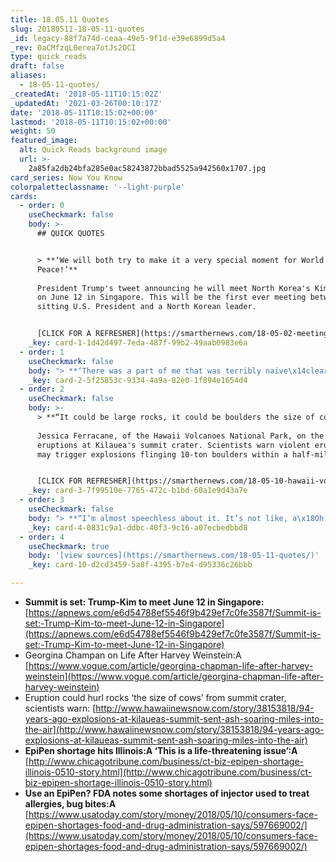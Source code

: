 ```yaml
---
title: 18.05.11 Quotes
slug: 20180511-18-05-11-quotes
_id: legacy-88f7a74d-ceaa-49e5-9f1d-e39e6899d5a4
_rev: 0aCMfzqL0erea7otJs2OCI
type: quick_reads
draft: false
aliases:
  - 18-05-11-quotes/
_createdAt: '2018-05-11T10:15:02Z'
_updatedAt: '2021-03-26T00:10:17Z'
date: '2018-05-11T10:15:02+00:00'
lastmod: '2018-05-11T10:15:02+00:00'
weight: 50
featured_image:
  alt: Quick Reads background image
  url: >-
    2a85fa2db24bfa285e0ac58243872bbad5525a942560x1707.jpg
card_series: Now You Know
colorpaletteclassname: '--light-purple'
cards:
  - order: 0
    useCheckmark: false
    body: >-
      ## QUICK QUOTES


      > **‘We will both try to make it a very special moment for World
      Peace!’**  
        
      President Trump's tweet announcing he will meet North Korea's Kim Jong Un
      on June 12 in Singapore. This will be the first ever meeting between a
      sitting U.S. President and a North Korean leader.


      [CLICK FOR A REFRESHER](https://smarthernews.com/18-05-02-meeting-spot/)
    _key: card-1-1d42d497-7eda-487f-99b2-49aab0983e6a
  - order: 1
    useCheckmark: false
    body: "> **‘There was a part of me that was terribly naive\x14clearly,_so_ naive. I have moments of rage, I have moments of confusion, I have moments of disbelief! And I have moments when I just cry for my children. What are their lives going to be?’**  \n  \nGeorgina Chapman in her first public comments on soon-to-be ex-husband Harvey Weinstein after he was accused of sexual violence & sexual harassment by 100+ women."
    _key: card-2-5f25853c-9334-4a9a-82e0-1f894e1654d4
  - order: 2
    useCheckmark: false
    body: >-
      > **“It could be large rocks, it could be boulders the size of cows.”**  
        
      Jessica Ferracane, of the Hawaii Volcanoes National Park, on the threat of
      eruptions at Kilauea's summit crater. Scientists warn violent eruptions
      may trigger explosions flinging 10-ton boulders within a half-mile radius.


      [CLICK FOR REFRESHER](https://smarthernews.com/18-05-10-hawaii-volcano/)
    _key: card-3-7f99510e-7765-472c-b1bd-60a1e9d43a7e
  - order: 3
    useCheckmark: false
    body: "> **“I’m almost speechless about it. It’s not like, a\x18Oh, we’re short on a medicine for a headache.’ This is a life-threatening issue.”**  \n  \nAimee Weiss on an EpiPen shortage affecting her 12-year-old daughter who is allergic to tree nuts. The FDA added the emergency allergy medication to its list of medicines in short supply, but the shortage is not expected to last long, according to its maker Mylan."
    _key: card-4-0831c9a1-ddbc-40f3-9c16-a07ecbedbbd8
  - order: 4
    useCheckmark: true
    body: '[view sources](https://smarthernews.com/18-05-11-quotes/)'
    _key: card-10-d2cd3459-5a8f-4395-b7e4-d95336c26bbb

---
```

* **Summit is set: Trump-Kim to meet June 12 in Singapore:** [https://apnews.com/e6d54788ef5546f9b429ef7c0fe3587f/Summit-is-set:-Trump-Kim-to-meet-June-12-in-Singapore](https://apnews.com/e6d54788ef5546f9b429ef7c0fe3587f/Summit-is-set:-Trump-Kim-to-meet-June-12-in-Singapore)
* Georgina Champan on Life After Harvey Weinstein:A [https://www.vogue.com/article/georgina-chapman-life-after-harvey-weinstein](https://www.vogue.com/article/georgina-chapman-life-after-harvey-weinstein)
* Eruption could hurl rocks ‘the size of cows’ from summit crater, scientists warn: [http://www.hawaiinewsnow.com/story/38153818/94-years-ago-explosions-at-kilaueas-summit-sent-ash-soaring-miles-into-the-air](http://www.hawaiinewsnow.com/story/38153818/94-years-ago-explosions-at-kilaueas-summit-sent-ash-soaring-miles-into-the-air)
* **EpiPen shortage hits Illinois:A ‘This is a life-threatening issue’:A** [http://www.chicagotribune.com/business/ct-biz-epipen-shortage-illinois-0510-story.html](http://www.chicagotribune.com/business/ct-biz-epipen-shortage-illinois-0510-story.html)
* **Use an EpiPen? FDA notes some shortages of injector used to treat allergies, bug bites:A** [https://www.usatoday.com/story/money/2018/05/10/consumers-face-epipen-shortages-food-and-drug-administration-says/597669002/](https://www.usatoday.com/story/money/2018/05/10/consumers-face-epipen-shortages-food-and-drug-administration-says/597669002/)